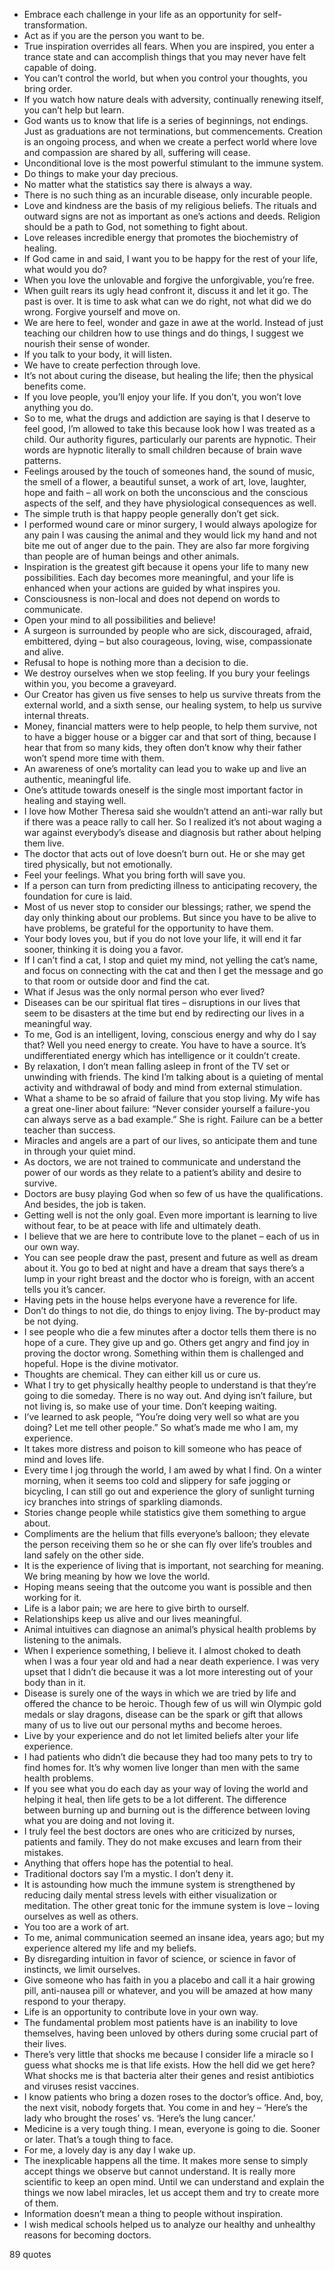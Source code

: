  - Embrace each challenge in your life as an opportunity for self-transformation.
 - Act as if you are the person you want to be.
 - True inspiration overrides all fears. When you are inspired, you enter a trance state and can accomplish things that you may never have felt capable of doing.
 - You can’t control the world, but when you control your thoughts, you bring order.
 - If you watch how nature deals with adversity, continually renewing itself, you can’t help but learn.
 - God wants us to know that life is a series of beginnings, not endings. Just as graduations are not terminations, but commencements. Creation is an ongoing process, and when we create a perfect world where love and compassion are shared by all, suffering will cease.
 - Unconditional love is the most powerful stimulant to the immune system.
 - Do things to make your day precious.
 - No matter what the statistics say there is always a way.
 - There is no such thing as an incurable disease, only incurable people.
 - Love and kindness are the basis of my religious beliefs. The rituals and outward signs are not as important as one’s actions and deeds. Religion should be a path to God, not something to fight about.
 - Love releases incredible energy that promotes the biochemistry of healing.
 - If God came in and said, I want you to be happy for the rest of your life, what would you do?
 - When you love the unlovable and forgive the unforgivable, you’re free.
 - When guilt rears its ugly head confront it, discuss it and let it go. The past is over. It is time to ask what can we do right, not what did we do wrong. Forgive yourself and move on.
 - We are here to feel, wonder and gaze in awe at the world. Instead of just teaching our children how to use things and do things, I suggest we nourish their sense of wonder.
 - If you talk to your body, it will listen.
 - We have to create perfection through love.
 - It’s not about curing the disease, but healing the life; then the physical benefits come.
 - If you love people, you’ll enjoy your life. If you don’t, you won’t love anything you do.
 - So to me, what the drugs and addiction are saying is that I deserve to feel good, I’m allowed to take this because look how I was treated as a child. Our authority figures, particularly our parents are hypnotic. Their words are hypnotic literally to small children because of brain wave patterns.
 - Feelings aroused by the touch of someones hand, the sound of music, the smell of a flower, a beautiful sunset, a work of art, love, laughter, hope and faith – all work on both the unconscious and the conscious aspects of the self, and they have physiological consequences as well.
 - The simple truth is that happy people generally don’t get sick.
 - I performed wound care or minor surgery, I would always apologize for any pain I was causing the animal and they would lick my hand and not bite me out of anger due to the pain. They are also far more forgiving than people are of human beings and other animals.
 - Inspiration is the greatest gift because it opens your life to many new possibilities. Each day becomes more meaningful, and your life is enhanced when your actions are guided by what inspires you.
 - Consciousness is non-local and does not depend on words to communicate.
 - Open your mind to all possibilities and believe!
 - A surgeon is surrounded by people who are sick, discouraged, afraid, embittered, dying – but also courageous, loving, wise, compassionate and alive.
 - Refusal to hope is nothing more than a decision to die.
 - We destroy ourselves when we stop feeling. If you bury your feelings within you, you become a graveyard.
 - Our Creator has given us five senses to help us survive threats from the external world, and a sixth sense, our healing system, to help us survive internal threats.
 - Money, financial matters were to help people, to help them survive, not to have a bigger house or a bigger car and that sort of thing, because I hear that from so many kids, they often don’t know why their father won’t spend more time with them.
 - An awareness of one’s mortality can lead you to wake up and live an authentic, meaningful life.
 - One’s attitude towards oneself is the single most important factor in healing and staying well.
 - I love how Mother Theresa said she wouldn’t attend an anti-war rally but if there was a peace rally to call her. So I realized it’s not about waging a war against everybody’s disease and diagnosis but rather about helping them live.
 - The doctor that acts out of love doesn’t burn out. He or she may get tired physically, but not emotionally.
 - Feel your feelings. What you bring forth will save you.
 - If a person can turn from predicting illness to anticipating recovery, the foundation for cure is laid.
 - Most of us never stop to consider our blessings; rather, we spend the day only thinking about our problems. But since you have to be alive to have problems, be grateful for the opportunity to have them.
 - Your body loves you, but if you do not love your life, it will end it far sooner, thinking it is doing you a favor.
 - If I can’t find a cat, I stop and quiet my mind, not yelling the cat’s name, and focus on connecting with the cat and then I get the message and go to that room or outside door and find the cat.
 - What if Jesus was the only normal person who ever lived?
 - Diseases can be our spiritual flat tires – disruptions in our lives that seem to be disasters at the time but end by redirecting our lives in a meaningful way.
 - To me, God is an intelligent, loving, conscious energy and why do I say that? Well you need energy to create. You have to have a source. It’s undifferentiated energy which has intelligence or it couldn’t create.
 - By relaxation, I don’t mean falling asleep in front of the TV set or unwinding with friends. The kind I’m talking about is a quieting of mental activity and withdrawal of body and mind from external stimulation.
 - What a shame to be so afraid of failure that you stop living. My wife has a great one-liner about failure: “Never consider yourself a failure-you can always serve as a bad example.” She is right. Failure can be a better teacher than success.
 - Miracles and angels are a part of our lives, so anticipate them and tune in through your quiet mind.
 - As doctors, we are not trained to communicate and understand the power of our words as they relate to a patient’s ability and desire to survive.
 - Doctors are busy playing God when so few of us have the qualifications. And besides, the job is taken.
 - Getting well is not the only goal. Even more important is learning to live without fear, to be at peace with life and ultimately death.
 - I believe that we are here to contribute love to the planet – each of us in our own way.
 - You can see people draw the past, present and future as well as dream about it. You go to bed at night and have a dream that says there’s a lump in your right breast and the doctor who is foreign, with an accent tells you it’s cancer.
 - Having pets in the house helps everyone have a reverence for life.
 - Don’t do things to not die, do things to enjoy living. The by-product may be not dying.
 - I see people who die a few minutes after a doctor tells them there is no hope of a cure. They give up and go. Others get angry and find joy in proving the doctor wrong. Something within them is challenged and hopeful. Hope is the divine motivator.
 - Thoughts are chemical. They can either kill us or cure us.
 - What I try to get physically healthy people to understand is that they’re going to die someday. There is no way out. And dying isn’t failure, but not living is, so make use of your time. Don’t keeping waiting.
 - I’ve learned to ask people, “You’re doing very well so what are you doing? Let me tell other people.” So what’s made me who I am, my experience.
 - It takes more distress and poison to kill someone who has peace of mind and loves life.
 - Every time I jog through the world, I am awed by what I find. On a winter morning, when it seems too cold and slippery for safe jogging or bicycling, I can still go out and experience the glory of sunlight turning icy branches into strings of sparkling diamonds.
 - Stories change people while statistics give them something to argue about.
 - Compliments are the helium that fills everyone’s balloon; they elevate the person receiving them so he or she can fly over life’s troubles and land safely on the other side.
 - It is the experience of living that is important, not searching for meaning. We bring meaning by how we love the world.
 - Hoping means seeing that the outcome you want is possible and then working for it.
 - Life is a labor pain; we are here to give birth to ourself.
 - Relationships keep us alive and our lives meaningful.
 - Animal intuitives can diagnose an animal’s physical health problems by listening to the animals.
 - When I experience something, I believe it. I almost choked to death when I was a four year old and had a near death experience. I was very upset that I didn’t die because it was a lot more interesting out of your body than in it.
 - Disease is surely one of the ways in which we are tried by life and offered the chance to be heroic. Though few of us will win Olympic gold medals or slay dragons, disease can be the spark or gift that allows many of us to live out our personal myths and become heroes.
 - Live by your experience and do not let limited beliefs alter your life experience.
 - I had patients who didn’t die because they had too many pets to try to find homes for. It’s why women live longer than men with the same health problems.
 - If you see what you do each day as your way of loving the world and helping it heal, then life gets to be a lot different. The difference between burning up and burning out is the difference between loving what you are doing and not loving it.
 - I truly feel the best doctors are ones who are criticized by nurses, patients and family. They do not make excuses and learn from their mistakes.
 - Anything that offers hope has the potential to heal.
 - Traditional doctors say I’m a mystic. I don’t deny it.
 - It is astounding how much the immune system is strengthened by reducing daily mental stress levels with either visualization or meditation. The other great tonic for the immune system is love – loving ourselves as well as others.
 - You too are a work of art.
 - To me, animal communication seemed an insane idea, years ago; but my experience altered my life and my beliefs.
 - By disregarding intuition in favor of science, or science in favor of instincts, we limit ourselves.
 - Give someone who has faith in you a placebo and call it a hair growing pill, anti-nausea pill or whatever, and you will be amazed at how many respond to your therapy.
 - Life is an opportunity to contribute love in your own way.
 - The fundamental problem most patients have is an inability to love themselves, having been unloved by others during some crucial part of their lives.
 - There’s very little that shocks me because I consider life a miracle so I guess what shocks me is that life exists. How the hell did we get here? What shocks me is that bacteria alter their genes and resist antibiotics and viruses resist vaccines.
 - I know patients who bring a dozen roses to the doctor’s office. And, boy, the next visit, nobody forgets that. You come in and hey – ‘Here’s the lady who brought the roses’ vs. ‘Here’s the lung cancer.’
 - Medicine is a very tough thing. I mean, everyone is going to die. Sooner or later. That’s a tough thing to face.
 - For me, a lovely day is any day I wake up.
 - The inexplicable happens all the time. It makes more sense to simply accept things we observe but cannot understand. It is really more scientific to keep an open mind. Until we can understand and explain the things we now label miracles, let us accept them and try to create more of them.
 - Information doesn’t mean a thing to people without inspiration.
 - I wish medical schools helped us to analyze our healthy and unhealthy reasons for becoming doctors.

89 quotes